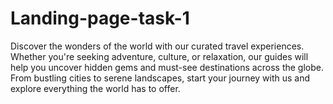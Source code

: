 # Landing-page-task-1
Discover the wonders of the world with our curated travel experiences. Whether you're seeking adventure, culture, or relaxation, our guides will help you uncover hidden gems and must-see destinations across the globe. From bustling cities to serene landscapes, start your journey with us and explore everything the world has to offer. 
